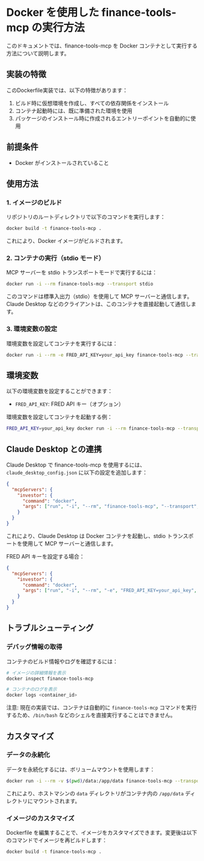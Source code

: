 # Docker を使用した finance-tools-mcp の実行方法

このドキュメントでは、finance-tools-mcp を Docker コンテナとして実行する方法について説明します。

## 実装の特徴

このDockerfile実装では、以下の特徴があります：

1. ビルド時に仮想環境を作成し、すべての依存関係をインストール
2. コンテナ起動時には、既に準備された環境を使用
3. パッケージのインストール時に作成されるエントリーポイントを自動的に使用

## 前提条件

- Docker がインストールされていること

## 使用方法

### 1. イメージのビルド

リポジトリのルートディレクトリで以下のコマンドを実行します：

```bash
docker build -t finance-tools-mcp .
```

これにより、Docker イメージがビルドされます。

### 2. コンテナの実行（stdio モード）

MCP サーバーを stdio トランスポートモードで実行するには：

```bash
docker run -i --rm finance-tools-mcp --transport stdio
```

このコマンドは標準入出力（stdio）を使用して MCP サーバーと通信します。Claude Desktop などのクライアントは、このコンテナを直接起動して通信します。

### 3. 環境変数の設定

環境変数を設定してコンテナを実行するには：

```bash
docker run -i --rm -e FRED_API_KEY=your_api_key finance-tools-mcp --transport stdio
```

## 環境変数

以下の環境変数を設定することができます：

- `FRED_API_KEY`: FRED API キー（オプション）

環境変数を設定してコンテナを起動する例：

```bash
FRED_API_KEY=your_api_key docker run -i --rm finance-tools-mcp --transport stdio
```

## Claude Desktop との連携

Claude Desktop で finance-tools-mcp を使用するには、`claude_desktop_config.json` に以下の設定を追加します：

```json
{
  "mcpServers": {
    "investor": {
      "command": "docker",
      "args": ["run", "-i", "--rm", "finance-tools-mcp", "--transport", "stdio"]
    }
  }
}
```

これにより、Claude Desktop は Docker コンテナを起動し、stdio トランスポートを使用して MCP サーバーと通信します。

FRED API キーを設定する場合：

```json
{
  "mcpServers": {
    "investor": {
      "command": "docker",
      "args": ["run", "-i", "--rm", "-e", "FRED_API_KEY=your_api_key", "finance-tools-mcp", "--transport", "stdio"]
    }
  }
}
```

## トラブルシューティング

### デバッグ情報の取得

コンテナのビルド情報やログを確認するには：

```bash
# イメージの詳細情報を表示
docker inspect finance-tools-mcp

# コンテナのログを表示
docker logs <container_id>
```

注意: 現在の実装では、コンテナは自動的に `finance-tools-mcp` コマンドを実行するため、`/bin/bash` などのシェルを直接実行することはできません。

## カスタマイズ

### データの永続化

データを永続化するには、ボリュームマウントを使用します：

```bash
docker run -i --rm -v $(pwd)/data:/app/data finance-tools-mcp --transport stdio
```

これにより、ホストマシンの `data` ディレクトリがコンテナ内の `/app/data` ディレクトリにマウントされます。

### イメージのカスタマイズ

Dockerfile を編集することで、イメージをカスタマイズできます。変更後は以下のコマンドでイメージを再ビルドします：

```bash
docker build -t finance-tools-mcp .